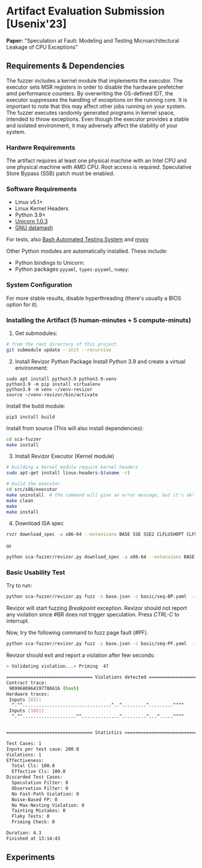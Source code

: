 # Artifact Evaluation Submission [Usenix'23]
**Paper:** "Speculation at Fault: Modeling and Testing Microarchitectural Leakage of CPU Exceptions"

## Requirements & Dependencies
The fuzzer includes a kernel module that implements the executor. The executor sets MSR registers in order to disable the hardware prefetcher amd performance counters. 
By overwriting the OS-defined IDT, the executor suppresses the handling of exceptions on the running core. It is important to note that this may affect other jobs running on your system. 
The fuzzer executes randomly generated programs in kernel space, intended to throw exceptions. Even though the executor provides a stable and isolated environment, it may adversely affect the stability of your system.

### Hardwre Requirements
The artifact requires at least one physical machine with an Intel CPU and one physical machine with AMD CPU. Root access is required. 
Speculative Store Bypass (SSB) patch must be enabled.

### Software Requirements

* Linux v5.1+
* Linux Kernel Headers
* Python 3.9+
* [Unicorn 1.0.3](https://www.unicorn-engine.org/docs/)
* [GNU datamash](https://www.gnu.org/software/datamash/)

For tests, also [Bash Automated Testing System](https://bats-core.readthedocs.io/en/latest/index.html) and [mypy](https://mypy.readthedocs.io/en/latest/getting_started.html#installing-and-running-mypy)

Other Python modules are automatically installed. These include: 
* Python bindings to Unicorn:
* Python packages `pyyaml`, `types-pyyaml`, `numpy`:

### System Configuration
For more stable results, disable hyperthreading (there's usually a BIOS option for it).

### Installing the Artifact (5 human-minutes + 5 compute-minuts)

1. Get submodules:
```bash
# from the root directory of this project
git submodule update --init --recursive
```
2. Install Revizor Python Package
Install Python 3.9 and create a virtual environment:
```
sudo apt install python3.9 python3.9-venv
python3.9 -m pip install virtualenv
python3.9 -m venv ~/venv-revizor
source ~/venv-revizor/bin/activate
```

Install the build module:
```
pip3 install build
```

Install from source (This will also install dependencies):

```bash
cd sca-fuzzer
make install
```

 3. Install Revizor Executor (Kernel module)
```bash
# building a kernel module require kernel headers
sudo apt-get install linux-headers-$(uname -r)

# build the executor
cd src/x86/executor
make uninstall  # the command will give an error message, but it's ok!
make clean
make
make install
```

4. Download ISA spec

```bash
rvzr download_spec -a x86-64 --extensions BASE SSE SSE2 CLFLUSHOPT CLFSH MPX --outfile base.json
```
or
```bash
python sca-fuzzer/revizor.py download_spec -a x86-64 --extensions BASE SSE SSE2 CLFLUSHOPT CLFSH MPX --outfile base.json
```

### Basic Usability Test
Try to run:

```bash
python sca-fuzzer/revizor.py fuzz -s base.json -c basic/seq-BP.yaml  -i 100 -n 100000000
```

Revizor will start fuzzing *Breakpoint* exception.  Revizor should not report any violation since #BR does not trigger speculation. Press *CTRL-C* to interrupt.

Now, try the following command to fuzz page fault (#PF).
```bash
python sca-fuzzer/revizor.py fuzz -s base.json -c basic/seq-PF.yaml  -i 100 -n 100000000
```

Revizor should exit and report a violation after few seconds:

```bash
> Validating violation...> Priming  47             

================================ Violations detected ==========================
Contract trace:
 9099680964197786616 (hash)
Hardware traces:
 Inputs [65]:
  ^.^^.................................^..^.........^.........^^^^
 Inputs [165]:
  ^.^^....................^^..............^.........^...^.....^^^^


================================ Statistics ===================================

Test Cases: 1
Inputs per test case: 200.0
Violations: 1
Effectiveness: 
  Total Cls: 100.0
  Effective Cls: 100.0
Discarded Test Cases:
  Speculation Filter: 0
  Observation Filter: 0
  No Fast-Path Violation: 0
  Noise-Based FP: 0
  No Max-Nesting Violation: 0
  Tainting Mistakes: 0
  Flaky Tests: 0
  Priming Check: 0

Duration: 4.3
Finished at 13:14:43
```


## Experiments
